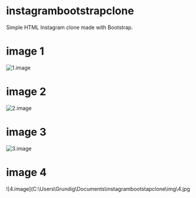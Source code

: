 # instagrambootstrapclone
Simple HTML Instagram clone made with Bootstrap.

# image 1
![1.image](C:\Users\Grundig\Documents\instagrambootstapclone\img\1.jpg)

# image 2
![2.image](C:\Users\Grundig\Documents\instagrambootstapclone\img\2.jpg)

# image 3
![3.image](C:\Users\Grundig\Documents\instagrambootstapclone\img\3.jpg)
# image 4
![4.image](C:\Users\Grundig\Documents\instagrambootstapclone\img\4.jpg

